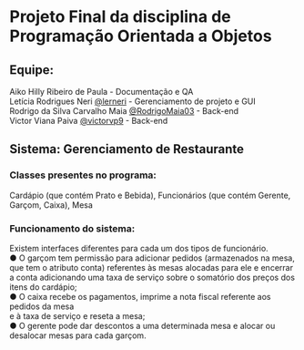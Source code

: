 # Projeto Final da disciplina de Programação Orientada a Objetos 


## Equipe:

Aiko Hilly Ribeiro de Paula - Documentação e QA  <br/> 
Letícia Rodrigues Neri [@lerneri](https://github.com/lerneri) - Gerenciamento de projeto e GUI <br/>
Rodrigo da Silva Carvalho Maia [@RodrigoMaia03](https://github.com/RodrigoMaia03) - Back-end <br/>
Victor Viana Paiva [@victorvp9](https://github.com/victorvp9) - Back-end <br/>


## Sistema: Gerenciamento de Restaurante


### Classes presentes no programa:

Cardápio (que contém Prato e Bebida), Funcionários
(que contém Gerente, Garçom, Caixa), Mesa

### Funcionamento do sistema: 

Existem interfaces diferentes para cada um dos tipos de
funcionário.<br/>
● O garçom tem permissão para adicionar pedidos (armazenados na mesa, que tem o
atributo conta) referentes às mesas alocadas para ele e encerrar a conta
adicionando uma taxa de serviço sobre o somatório dos preços dos itens do
cardápio;<br/>
● O caixa recebe os pagamentos, imprime a nota fiscal referente aos pedidos da mesa<br/>
e à taxa de serviço e reseta a mesa;<br/>
● O gerente pode dar descontos a uma determinada mesa e alocar ou desalocar
mesas para cada garçom.<br/>
